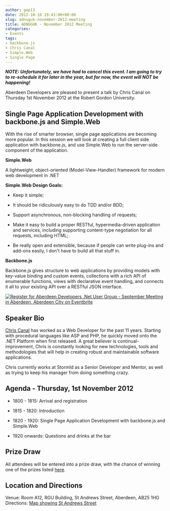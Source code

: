 ```yaml
---
author: gep13
date: 2012-10-16 19:43:00+00:00
slug: adnuguk-november-2012-meeting
title: ADNUGUK - November 2012 Meeting
categories:
- Events
tags:
- backbone.js
- Chris Canal
- Simple.Web
- Single Page
---
```


_**NOTE: Unfortunately, we have had to cancel this event.  I am going to try to re-schedule it for later in the year, but for now, the event will NOT be happening!**_




Aberdeen Developers are pleased to present a talk by Chris Canal on Thursday 1st November 2012 at the Robert Gordon University.




## Single Page Application Development with backbone.js and Simple.Web




With the rise of smarter browser, single page applications are becoming more popular. In this session we will look at creating a full client side application with backbone.js, and use Simple.Web to run the server-side component of the application.




**Simple.Web**




A lightweight, object-oriented (Model-View-Handler) framework for modern web development in .NET




**Simple.Web Design Goals:**






  * Keep it simple;


  * It should be ridiculously easy to do TDD and/or BDD;


  * Support asynchronous, non-blocking handling of requests;


  * Make it easy to build a proper RESTful, hypermedia-driven application and services, including supporting content-type negotiation for all requests, including HTML;


  * Be really open and extensible, because if people can write plug-ins and add-ons easily, I don't have to build all that stuff in.




**Backbone.js**




Backbone.js gives structure to web applications by providing models with key-value binding and custom events, collections with a rich API of enumerable functions, views with declarative event handling, and connects it all to your existing API over a RESTful JSON interface.




[![Register for Aberdeen Developers .Net User Group - September Meeting in Aberdeen, Aberdeen City  on Eventbrite](http://www.eventbrite.com/registerbutton?eid=2581657808)](http://adnuguk-nov2012.eventbrite.co.uk?ref=elink)




## Speaker Bio




[Chris Canal](https://twitter.com/chriscanal) has worked as a Web Developer for the past 11 years. Starting with procedural languages like ASP and PHP, he quickly moved onto the .NET Platform when first released. A great believer is continual-improvement, Chris is constantly looking for new technologies, tools and methodologies that will help in creating robust and maintainable software applications.




Chris currently works at StormId as a Senior Developer and Mentor, as well as trying to keep his manager from doing something crazy.




## Agenda - Thursday, 1st November 2012






  * 1800 - 1815: Arrival and registration


  * 1815 - 1820: Introduction


  * 1820 - 1920: Single Page Application Development with backbone.js and Simple.Web


  * 1920 onwards: Questions and drinks at the bar




## Prize Draw




All attendees will be entered into a prize draw, with the chance of winning one of the prizes listed [here](http://www.gep13.co.uk/blog/?p=107).




## Location and Directions




Venue: Room A12, RGU Building, St Andrews Street, Aberdeen, AB25 1HG Directions: [Map showing St Andrews Street](http://www.bing.com/maps/?v=2&cp=57.149542434132776~-2.102723645985436&lvl=17&dir=0&sty=c&eo=1&form=LMLTCC)
